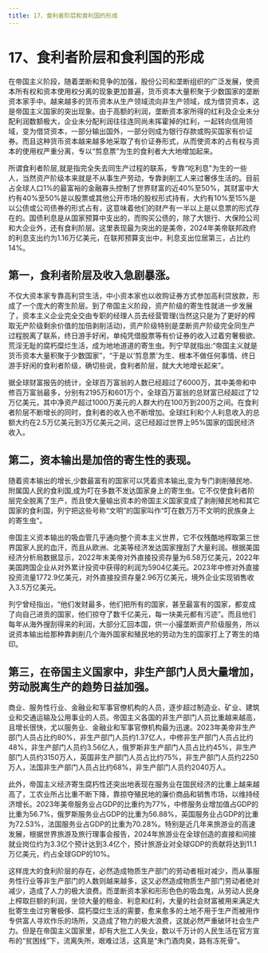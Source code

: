 ```yaml
---
title: 17、食利者阶层和食利国的形成
---
```


# 17、食利者阶层和食利国的形成
在帝国主义阶段，随着垄断和竞争的加强，股份公司和垄断组织的广泛发展，使资本所有权和资本使用权分离的现象更加普遍，货币资本大量积聚于少数国家的垄断资本家手中。越来越多的货币资本从生产领域流向非生产领域，成为借贷资本，这是帝国主义国家的突出现象。由于高额的利润，垄断资本家所得的红利及企业未分配利润数额极大，企业未分配利润往往连同尚未挥霍掉的红利，一起转向信用领域，变为借贷资本，一部分输出国外，一部分则成为银行存款或购买国家有价证券。而且这种货币资本越来越多地采取了有价证券形式，从而使资本的占有权与资本的使用权严重分离，专以“剪息票”为生的食利者大大地增加起来。

所谓食利者阶层,就是指完全失去同生产过程的联系，专靠“吃利息"为生的一些人，当然资产阶级本来就是不从事生产劳动，专靠剥削工人来过奢侈生活的。目前占全球人口1%的最富裕的金融寡头控制了世界财富的近40%至50%，其财富中大约有40%至50%是以股票或其他公开市场的股权形式持有，大约有10%至15%是以公债或公司债券的形式占有，这意味着他们的财产有一半以上是以息票的形式存在的。国债利息是从国家预算中支出的，而购买公债的，除了大银行、大保险公司和大企业外，还有食利阶层。这里表现最为突出的是美帝，2024年美帝联邦政府的利息支出约为1.16万亿美元，在联邦预算支出中，利息支出位居第三，占比约14%。 

## 第一，食利者阶层及收入急剧暴涨。

不仅大资本家专靠高利贷生活，中小资本家也以收购证券方式参加高利贷放款，形成了一个庞大的寄生阶层。到了帝国主义阶段，资产阶级的寄生性就进一步发展了，资本主义企业完全交由专职的经理人员去经营管理(当然这只是为了更好的榨取无产阶级剩余价值的加倍剥削活动)，资产阶级特别是垄断资产阶级完全同生产过程脱离了联系，终日游手好闲，单纯凭借股票等有价证券的收入过着穷奢极欲、荒淫无耻的腐朽糜烂生活，成为地地道道的寄生虫。列宁早就指出:“帝国主义就是货币资本大量积聚于少数国家”，“于是以‘剪息票’为生、根本不做任何事情、终日游手好闲的食利者阶级，确切些说，食利者阶层，就大大地增长起来”。

据全球财富报告的统计，全球百万富翁的人数已经超过了6000万，其中美帝​和中修百万富翁最多，分别有2195万和601万个，全球百万富翁的总财富已经超过了12万亿美元，其中净资产超过1000万美元的人群大约在100万到200万之间。在食利者阶层不断增长的同时，食利者的收入也不断增加。全球红利和个人利息收入的总额大约在2.5万亿美元到3万亿美元之间，这已经超过世界上95%国家的国民经济收入。

## 第二，资本输出是加倍的寄生性的表现。

随着资本输出的增长,少数最富有的国家可以凭着资本输出,变为专门剥削殖民地、附属国人民的食利国,成为叮在多数不发达国家身上的寄生虫。它不仅使食利者阶层完全脱离了生产，而且使大量输出资本的帝国主义国家变成了剥削殖民地和其它国家的食利国，列宁把这些号称“文明”的国家叫作“叮在数万万不文明的民族身上的寄生虫”。

帝国主义资本输出的吸血管几乎通向整个资本主义世界，它不仅残酷地榨取第三世界国家人民的血汗，而且从欧洲、北美等经济发达国家搜刮了大量利润。根据美国经济分析局数据显示，2022年末美帝对外直接投资存量为6.58万亿美元，2022年美国跨国企业从对外累计投资中获得的利润为5904亿美元。2023年中修对外直接投资流量1772.9亿美元，对外直接投资存量2.96万亿美元，境外企业实现销售收入3.5万亿美元。

列宁曾经指出，“他们发财最多，他们把所有的国家，甚至最富有的国家，都变成了向自己进贡的国家，他们掠夺了数千亿美元，每一块美元都有污迹”。而且他们每年从海外搜刮得来的利润，大部分汇回本国，供一小撮垄断资产阶级服务，所以说资本输出给那种靠剥削几个海外国家和殖民地的劳动为生的国家打上了寄生的烙印。

## 第三，在帝国主义国家中，非生产部门人员大量增加，劳动脱离生产的趋势日益加强。

商业、服务性行业、金融业和军事官僚机构的人员，逐步超过制造业、矿业、建筑业和交通运输及公用事业的人员。帝国主义各国的非生产部门人员比重越来越高，且增长很快，尤以服务业、金融业和军事官僚机构最为迅速。2023年美帝非生产部门人员占比约80%，非生产部门人员约1.37亿人，中修非生产部门人员占比约48%，非生产部门人员约3.56亿人，俄罗斯非生产部门人员占比约45%，非生产部门人员约3150万人，英国非生产部门人员占比约75%，非生产部门人员约2250万人，法国非生产部门人员占比约68%，非生产部门人员约2040万人。

此外，帝国主义经济寄生腐朽性还突出地表现在服务业在国民经济的比重上越来越高了，工农业所占比重不断下降，靠掠夺殖民地的廉价商品和销售市场，以维持经济增长。2023年美帝服务业占GDP的比重约为77%，中修服务业增加值占GDP的比重为56.7%，俄罗斯服务业占GDP的比重为56.88%，英国服务业占GDP的比重为72.53%，法国服务业占GDP的比重为70.28%。特别是近几年来旅游业的高速发展，根据世界旅游及旅行理事会报告，2024年旅游业在全球创造的直接和间接就业岗位约为3.3亿个预计达到3.4亿个，预计旅游业对全球GDP的贡献将达到11.1万亿美元，约占全球GDP的10%。

这样庞大的食利阶层的存在，必然造成物质生产部门的劳动者相对减少，而从事服务性行业等非生产部门的人数则越来越多，这又必然造成物质生产部门劳动者绝对减少，造成了人力的极大浪费。而垄断资本家和形形色色的吸血鬼，从劳动人民身上榨取巨额的利润，坐领大量的租金、利息和红利，大量的社会财富被用来满足大批寄生虫过穷奢极侈、腐朽糜烂生活的需要，愈来愈多的土地不用于生产而被用作专供富人寻欢作乐的场所，又造成了物力的极大浪费，这就必然严重破环社会生产力。但是在帝国主义国家里，却有大批工人失业，数以千万计的人民生活在官方宣布的“贫困线”下，流离失所，艰难过活，这真是“朱门酒肉臭，路有冻死骨”。